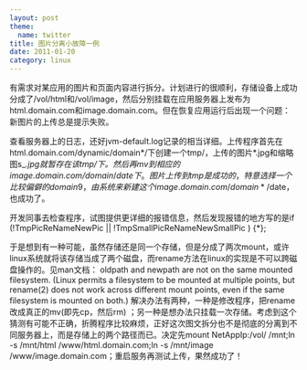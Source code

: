 ```yaml
---
layout: post
theme:
  name: twitter
title: 图片分离小故障一例
date: 2011-01-20
category: linux
---
```


有需求对某应用的图片和页面内容进行拆分。计划进行的很顺利，存储设备上成功分成了/vol/html和/vol/image，然后分别挂载在应用服务器上发布为html.domain.com和image.domain.com。但在恢复应用运行后出现一个问题：新图片的上传总是提示失败。

查看服务器上的日志，还好jvm-default.log记录的相当详细。上传程序首先在html.domain.com/dynamic/domain*/下创建一个tmp/，上传的图片*.jpg和缩略图s_*.jpg就暂存在该tmp/下。然后再mv到相应的image.domain.com/domain*/$date下。图片上传到tmp是成功的，特意选择一个比较偏僻的domain9，由系统来新建这个image.domain.com/domain*/$date，也成功了。

开发同事去检查程序，试图提供更详细的报错信息，然后发现报错的地方写的是if (!TmpPicReNameNewPic || !TmpSmallPicReNameNewSmallPic ) {*};

于是想到有一种可能，虽然存储还是同一个存储，但是分成了两次mount，或许linux系统就将该存储当成了两个磁盘，而rename方法在linux的实现是不可以跨磁盘操作的。见man文档：
  oldpath and newpath are not on the same mounted filesystem.
  (Linux permits a filesystem to be mounted at multiple points, but rename(2)
  does not work across different mount points, even if the same filesystem is
  mounted on both.)
解决办法有两种，一种是修改程序，把rename改成真正的mv(即先cp，然后rm) ；另一种是想办法只挂载一次存储。考虑到这个猜测有可能不正确，折腾程序比较麻烦，正好这次图文拆分也不是彻底的分离到不同服务器上，而是存储上的两个路径而已。决定先mount NetAppIp:/vol/ /mnt;ln -s /mnt/html /www/html.domain.com;ln -s /mnt/image /www/image.domain.com；重启服务再测试上传，果然成功了！
